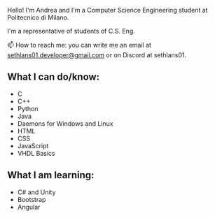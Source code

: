 Hello!
I'm Andrea and I'm a Computer Science Engineering student at Politecnico di Milano.

I'm a representative of students of C.S. Eng.

📫 How to reach me: you can write me an email at sethlans01.developer@gmail.com or on Discord at sethlans01.
 
 
 ## What I can do/know:
 * C
 * C++
 * Python
 * Java
 * Daemons for Windows and Linux
 * HTML
 * CSS
 * JavaScript
 * VHDL Basics

 ## What I am learning:
* C# and Unity
* Bootstrap
* Angular
